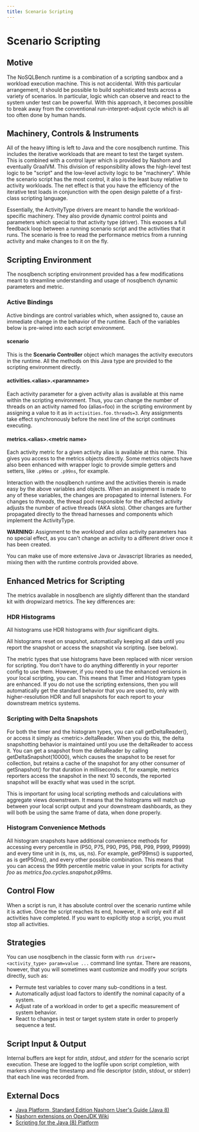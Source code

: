 ```yaml
---
title: Scenario Scripting
---
```


# Scenario Scripting

## Motive

The NoSQLBench runtime is a combination of a scripting sandbox and a workload execution machine. This is not accidental.
With this particular arrangement, it should be possible to build sophisticated tests across a variety of scenarios. In
particular, logic which can observe and react to the system under test can be powerful. With this approach, it becomes
possible to break away from the conventional run-interpret-adjust cycle which is all too often done by human hands.

## Machinery, Controls & Instruments

All of the heavy lifting is left to Java and the core nosqlbench runtime. This includes the iterative workloads that are
meant to test the target system. This is combined with a control layer which is provided by Nashorn and eventually
GraalVM. This division of responsibility allows the high-level test logic to be "script" and the low-level activity
logic to be "machinery". While the scenario script has the most control, it also is the least busy relative to activity
workloads. The net effect is that you have the efficiency of the iterative test loads in conjunction with the open
design palette of a first-class scripting language.

Essentially, the ActivityType drivers are meant to handle the workload-specific machinery. They also provide dynamic
control points and parameters which special to that activity type (driver). This exposes a full feedback loop between a
running scenario script and the activities that it runs. The scenario is free to read the performance metrics from a
running activity and make changes to it on the fly.

## Scripting Environment

The nosqlbench scripting environment provided has a few modifications meant to streamline understanding and usage of
nosqlbench dynamic parameters and metric.

### Active Bindings

Active bindings are control variables which, when assigned to, cause an immediate change in the behavior of the runtime.
Each of the variables below is pre-wired into each script environment.

#### scenario

This is the __Scenario Controller__ object which manages the activity executors in the runtime. All the methods on this
Java type are provided to the scripting environment directly.

#### activities.&lt;alias&gt;.&lt;paramname&gt;

Each activity parameter for a given activity alias is available at this name within the scripting environment. Thus, you
can change the number of threads on an activity named foo (alias=foo) in the scripting environment by assigning a value
to it as in `activities.foo.threads=3`. Any assignments take effect synchronously before the next line of the script
continues executing.

#### __metrics__.&lt;alias&gt;.&lt;metric name&gt;

Each activity metric for a given activity alias is available at this name. This gives you access to the metrics objects
directly. Some metrics objects have also been enhanced with wrapper logic to provide simple getters and setters, like
`.p99ms` or `.p99ns`, for example.

Interaction with the nosqlbench runtime and the activities therein is made
easy by the above variables and objects. When an assignment is made to any
of these variables, the changes are propagated to internal listeners. For
changes to
_threads_, the thread pool responsible for the affected activity adjusts
the number of active threads (AKA slots). Other changes are further
propagated directly to the thread harnesses and components which implement
the ActivityType.

**WARNING:**
Assignment to the _workload_ and _alias_ activity parameters has no
special effect, as you can't change an activity to a different driver once
it has been created.

You can make use of more extensive Java or Javascript libraries as needed,
mixing then with the runtime controls provided above.

## Enhanced Metrics for Scripting

The metrics available in nosqlbench are slightly different than the standard kit with dropwizard metrics. The key
differences are:

### HDR Histograms

All histograms use HDR histograms with *four* significant digits.

All histograms reset on snapshot, automatically keeping all data until you report the snapshot or access the snapshot
via scripting. (see below).

The metric types that use histograms have been replaced with nicer version for scripting. You don't have to do anything
differently in your reporter config to use them. However, if you need to use the enhanced versions in your local
scripting, you can. This means that Timer and Histogram types are enhanced. If you do not use the scripting extensions,
then you will automatically get the standard behavior that you are used to, only with higher-resolution HDR and full
snapshots for each report to your downstream metrics systems.

### Scripting with Delta Snapshots

For both the timer and the histogram types, you can call getDeltaReader(), or access it simply as
&lt;metric&gt;.deltaReader. When you do this, the delta snapshotting behavior is maintained until you use the
deltaReader to access it. You can get a snapshot from the deltaReader by calling getDeltaSnapshot(10000), which causes
the snapshot to be reset for collection, but retains a cache of the snapshot for any other consumer of getSnapshot() for
that duration in milliseconds. If, for example, metrics reporters access the snapshot in the next 10 seconds, the
reported snapshot will be exactly what was used in the script.

This is important for using local scripting methods and calculations with aggregate views downstream. It means that the
histograms will match up between your local script output and your downstream dashboards, as they will both be using the
same frame of data, when done properly.

### Histogram Convenience Methods

All histogram snapshots have additional convenience methods for accessing every percentile in (P50, P75, P90, P95, P98,
P99, P999, P9999) and every time unit in (s, ms, us, ns). For example, getP99ms() is supported, as is getP50ns(), and
every other possible combination. This means that you can access the 99th percentile metric value in your scripts for
activity _foo_ as _metrics.foo.cycles.snapshot.p99ms_.

## Control Flow

When a script is run, it has absolute control over the scenario runtime while it is active. Once the script reaches its
end, however, it will only exit if all activities have completed. If you want to explicitly stop a script, you must stop
all activities.

## Strategies

You can use nosqlbench in the classic form with `run driver=<activity_type> param=value ...` command line syntax. There
are reasons, however, that you will sometimes want customize and modify your scripts directly, such as:

- Permute test variables to cover many sub-conditions in a test.
- Automatically adjust load factors to identify the nominal capacity of a system.
- Adjust rate of a workload in order to get a specific measurement of system behavior.
- React to changes in test or target system state in order to properly sequence a test.

## Script Input & Output

Internal buffers are kept for _stdin_, _stdout_, and _stderr_ for the scenario script execution. These are logged to the
logfile upon script completion, with markers showing the timestamp and file descriptor (stdin, stdout, or stderr) that
each line was recorded from.

## External Docs

- [Java Platform, Standard Edition Nashorn User's Guide (Java 8)](https://docs.oracle.com/javase/8/docs/technotes/guides/scripting/nashorn/api.html)
- [Nashorn extensions on OpenJDK Wiki](https://wiki.openjdk.java.net/display/Nashorn/Nashorn+extensions)
- [Scripting for the Java (8) Platform](http://docs.oracle.com/javase/8/docs/technotes/guides/scripting/)
